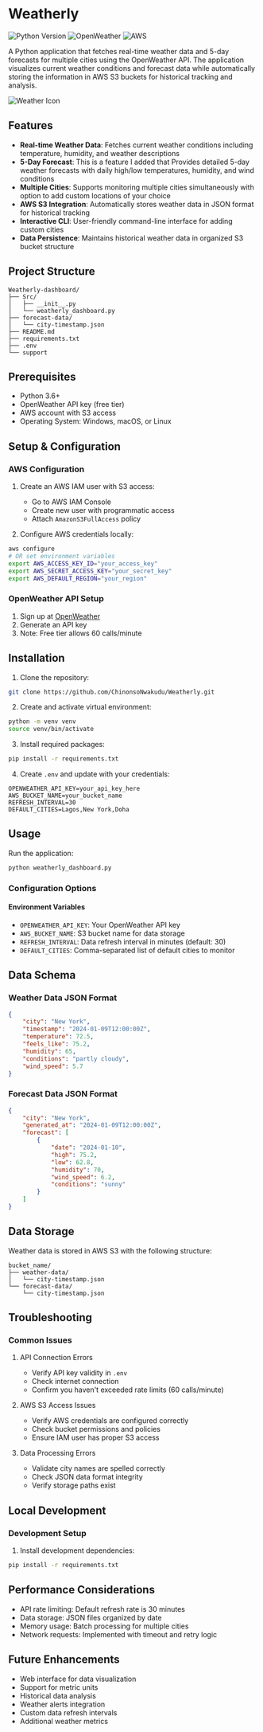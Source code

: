 # Weatherly

![Python Version](https://img.shields.io/badge/python-3.6%2B-blue)
![OpenWeather](https://img.shields.io/badge/OpenWeather-API-orange)
![AWS](https://img.shields.io/badge/AWS-S3-yellow)

A Python application that fetches real-time weather data and 5-day forecasts for multiple cities using the OpenWeather API. The application visualizes current weather conditions and forecast data while automatically storing the information in AWS S3 buckets for historical tracking and analysis.

![Weather Icon](image/architecture.png)

## Features

- **Real-time Weather Data**: Fetches current weather conditions including temperature, humidity, and weather descriptions
- **5-Day Forecast**: This is a feature I added that Provides detailed 5-day weather forecasts with daily high/low temperatures, humidity, and wind conditions
- **Multiple Cities**: Supports monitoring multiple cities simultaneously with option to add custom locations of your choice
- **AWS S3 Integration**: Automatically stores weather data in JSON format for historical tracking
- **Interactive CLI**: User-friendly command-line interface for adding custom cities
- **Data Persistence**: Maintains historical weather data in organized S3 bucket structure

## Project Structure
```
Weatherly-dashboard/
├── Src/
│   ├── __init__.py
│   └── weatherly_dashboard.py
├── forecast-data/
│   └── city-timestamp.json
├── README.md
├── requirements.txt
├── .env
└── support
```

## Prerequisites

- Python 3.6+
- OpenWeather API key (free tier)
- AWS account with S3 access
- Operating System: Windows, macOS, or Linux

## Setup & Configuration

### AWS Configuration
1. Create an AWS IAM user with S3 access:
   - Go to AWS IAM Console
   - Create new user with programmatic access
   - Attach `AmazonS3FullAccess` policy

2. Configure AWS credentials locally:
```bash
aws configure
# OR set environment variables
export AWS_ACCESS_KEY_ID="your_access_key"
export AWS_SECRET_ACCESS_KEY="your_secret_key"
export AWS_DEFAULT_REGION="your_region"
```

### OpenWeather API Setup
1. Sign up at [OpenWeather](https://openweathermap.org/api)
2. Generate an API key
3. Note: Free tier allows 60 calls/minute

## Installation

1. Clone the repository:
```bash
git clone https://github.com/ChinonsoNwakudu/Weatherly.git

```

2. Create and activate virtual environment:
```bash
python -m venv venv
source venv/bin/activate  
```

3. Install required packages:
```bash
pip install -r requirements.txt
```

4. Create `.env` and update with your credentials:
```
OPENWEATHER_API_KEY=your_api_key_here
AWS_BUCKET_NAME=your_bucket_name
REFRESH_INTERVAL=30
DEFAULT_CITIES=Lagos,New York,Doha
```

## Usage

Run the application:
```bash
python weatherly_dashboard.py
```

### Configuration Options

#### Environment Variables
- `OPENWEATHER_API_KEY`: Your OpenWeather API key
- `AWS_BUCKET_NAME`: S3 bucket name for data storage
- `REFRESH_INTERVAL`: Data refresh interval in minutes (default: 30)
- `DEFAULT_CITIES`: Comma-separated list of default cities to monitor

## Data Schema

### Weather Data JSON Format
```json
{
    "city": "New York",
    "timestamp": "2024-01-09T12:00:00Z",
    "temperature": 72.5,
    "feels_like": 75.2,
    "humidity": 65,
    "conditions": "partly cloudy",
    "wind_speed": 5.7
}
```

### Forecast Data JSON Format
```json
{
    "city": "New York",
    "generated_at": "2024-01-09T12:00:00Z",
    "forecast": [
        {
            "date": "2024-01-10",
            "high": 75.2,
            "low": 62.8,
            "humidity": 70,
            "wind_speed": 6.2,
            "conditions": "sunny"
        }
    ]
}
```

## Data Storage

Weather data is stored in AWS S3 with the following structure:
```
bucket_name/
├── weather-data/
│   └── city-timestamp.json
└── forecast-data/
    └── city-timestamp.json
```

## Troubleshooting

### Common Issues

1. API Connection Errors
   - Verify API key validity in `.env`
   - Check internet connection
   - Confirm you haven't exceeded rate limits (60 calls/minute)

2. AWS S3 Access Issues
   - Verify AWS credentials are configured correctly
   - Check bucket permissions and policies
   - Ensure IAM user has proper S3 access

3. Data Processing Errors
   - Validate city names are spelled correctly
   - Check JSON data format integrity
   - Verify storage paths exist

## Local Development

### Development Setup
1. Install development dependencies:
```bash
pip install -r requirements.txt
```

## Performance Considerations

- API rate limiting: Default refresh rate is 30 minutes
- Data storage: JSON files organized by date
- Memory usage: Batch processing for multiple cities
- Network requests: Implemented with timeout and retry logic



## Future Enhancements

- Web interface for data visualization
- Support for metric units
- Historical data analysis
- Weather alerts integration
- Custom data refresh intervals
- Additional weather metrics

